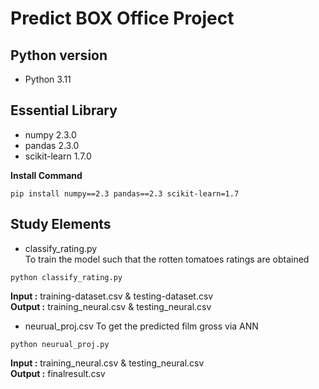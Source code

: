 # Predict BOX Office Project
## Python version
- Python 3.11

## Essential Library
- numpy 2.3.0
- pandas 2.3.0
- scikit-learn 1.7.0

<div style="flex: 1;">
<b>Install Command</b>
<pre><code>pip install numpy==2.3 pandas==2.3 scikit-learn=1.7</code></pre>
</div>

## Study Elements
- classify_rating.py <br>
To train the model such that the rotten tomatoes ratings are obtained
<div style="flex: 1;">
<pre><code>python classify_rating.py</code></pre>
</div>

**Input :** training-dataset.csv & testing-dataset.csv <br>
**Output :** training_neural.csv & testing_neural.csv

- neurual_proj.csv
To get the predicted film gross via ANN
<div style="flex: 1;">
<pre><code>python neurual_proj.py</code></pre>
</div>

**Input :** training_neural.csv & testing_neural.csv <br>
**Output :** finalresult.csv 